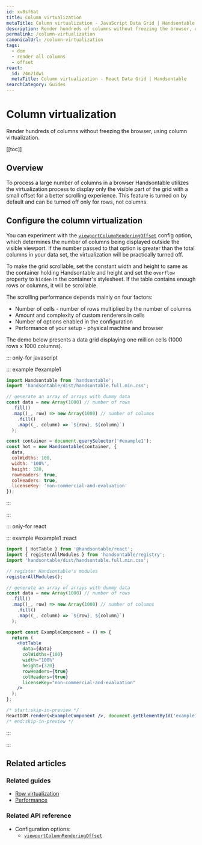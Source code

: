 ```yaml
---
id: xv8sf6at
title: Column virtualization
metaTitle: Column virtualization - JavaScript Data Grid | Handsontable
description: Render hundreds of columns without freezing the browser, using column virtualization.
permalink: /column-virtualization
canonicalUrl: /column-virtualization
tags:
  - dom
  - render all columns
  - offset
react:
  id: 24n21dwi
  metaTitle: Column virtualization - React Data Grid | Handsontable
searchCategory: Guides
---
```


# Column virtualization

Render hundreds of columns without freezing the browser, using column virtualization.

[[toc]]

## Overview

To process a large number of columns in a browser Handsontable utilizes the virtualization process to display only the visible part of the grid with a small offset for a better scrolling experience. This feature is turned on by default and can be turned off only for rows, not columns.

## Configure the column virtualization

You can experiment with the [`viewportColumnRenderingOffset`](@/api/options.md#viewportcolumnrenderingoffset) config option, which determines the number of columns being displayed outside the visible viewport. If the number passed to that option is greater than the total columns in your data set, the virtualization will be practically turned off.

To make the grid scrollable, set the constant width and height to same as the container holding Handsontable and height and set the `overflow` property to `hidden` in the container's stylesheet. If the table contains enough rows or columns, it will be scrollable.

The scrolling performance depends mainly on four factors:

- Number of cells - number of rows multiplied by the number of columns
- Amount and complexity of custom renderers in cells
- Number of options enabled in the configuration
- Performance of your setup - physical machine and browser

The demo below presents a data grid displaying one million cells (1000 rows x 1000 columns).

::: only-for javascript

::: example #example1

```js
import Handsontable from 'handsontable';
import 'handsontable/dist/handsontable.full.min.css';

// generate an array of arrays with dummy data
const data = new Array(1000) // number of rows
  .fill()
  .map((_, row) => new Array(1000) // number of columns
    .fill()
    .map((_, column) => `${row}, ${column}`)
  );

const container = document.querySelector('#example1');
const hot = new Handsontable(container, {
  data,
  colWidths: 100,
  width: '100%',
  height: 320,
  rowHeaders: true,
  colHeaders: true,
  licenseKey: 'non-commercial-and-evaluation'
});
```

:::

:::

::: only-for react

::: example #example1 :react

```jsx
import { HotTable } from '@handsontable/react';
import { registerAllModules } from 'handsontable/registry';
import 'handsontable/dist/handsontable.full.min.css';

// register Handsontable's modules
registerAllModules();

// generate an array of arrays with dummy data
const data = new Array(1000) // number of rows
  .fill()
  .map((_, row) => new Array(1000) // number of columns
    .fill()
    .map((_, column) => `${row}, ${column}`)
  );

export const ExampleComponent = () => {
  return (
    <HotTable
      data={data}
      colWidths={100}
      width="100%"
      height={320}
      rowHeaders={true}
      colHeaders={true}
      licenseKey="non-commercial-and-evaluation"
    />
  );
};

/* start:skip-in-preview */
ReactDOM.render(<ExampleComponent />, document.getElementById('example1'));
/* end:skip-in-preview */
```

:::

:::

## Related articles

### Related guides

- [Row virtualization](@/guides/rows/row-virtualization.md)
- [Performance](@/guides/optimization/performance.md)

### Related API reference
- Configuration options:
  - [`viewportColumnRenderingOffset`](@/api/options.md#viewportcolumnrenderingoffset)
